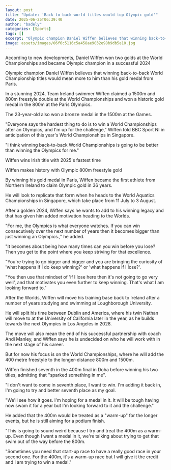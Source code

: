 ```yaml
---
layout: post
title: "Update: 'Back-to-back world titles would top Olympic gold'"
date: 2025-06-25T06:39:40
author: "badely"
categories: [Sports]
tags: []
excerpt: "Olympic champion Daniel Wiffen believes that winning back-to-back World Championship titles would mean more than his gold medal from Paris."
image: assets/images/06f6c5116c5a458ae9032e98b9db5e10.jpg
---
```


According to new developments, Daniel Wiffen won two golds at the World Championships and became Olympic champion in a successful 2024

Olympic champion Daniel Wiffen believes that winning back-to-back World Championship titles would mean more to him than his gold medal from Paris.

In a stunning 2024, Team Ireland swimmer Wiffen claimed a 1500m and 800m freestyle double at the World Championships and won a historic gold medal in the 800m at the Paris Olympics. 

The 23-year-old also won a bronze medal in the 1500m at the Games.

"Everyone says the hardest thing to do is to win a World Championships after an Olympics, and I'm up for the challenge," Wiffen told BBC Sport NI in anticipation of this year's World Championships in Singapore.

"I think winning back-to-back World Championships is going to be better than winning the Olympics for me."

Wiffen wins Irish title with 2025's fastest time

Wiffen makes history with Olympic 800m freestyle gold 

By winning his gold medal in Paris, Wiffen became the first athlete from Northern Ireland to claim Olympic gold in 36 years. 

He will look to replicate that form when he heads to the World Aquatics Championships in Singapore, which take place from 11 July to 3 August.

After a golden 2024, Wiffen says he wants to add to his winning legacy and that has given him added motivation heading to the Worlds. 

"For me, the Olympics is what everyone watches. If you can win consecutively over the next number of years then it becomes bigger than just winning an Olympics.," he added.

"It becomes about being how many times can you win before you lose? Then you get to the point where you keep striving for that excellence. 

"You're trying to go bigger and bigger and you are bringing the curiosity of 'what happens if I do keep winning?' or 'what happens if I lose?'.

"You then use that mindset of 'if I lose here then it's not going to go very well', and that motivates you even further to keep winning. That's what I am looking forward to."

After the Worlds, Wiffen will move his training base back to Ireland after a number of years studying and swimming at Loughborough University. 

He will split his time between Dublin and America, where his twin Nathan will move to at the University of California later in the year, as he builds towards the next Olympics in Los Angeles in 2028. 

The move will also mean the end of his successful partnership with coach Andi Manley, and Wiffen says he is undecided on who he will work with in the next stage of his career.

But for now his focus is on the World Championships, where he will add the 400 metre freestyle to the longer-distance 800m and 1500m.

Wiffen finished seventh in the 400m final in Doha before winning his two titles, admitting that "sparked something in me".

"I don't want to come in seventh place, I want to win. I'm adding it back in, I'm going to try and better seventh place as my goal. 

"We'll see how it goes. I'm hoping for a medal in it. It will be tough having now swam it for a year but I'm looking forward to it and the challenge."

He added that the 400m would be treated as a "warm-up" for the longer events, but he is still aiming for a podium finish. 

"This is going to sound weird because I try and treat the 400m as a warm-up. Even though I want a medal in it, we're talking about trying to get that swim out of the way before the 800m. 

"Sometimes you need that start-up race to have a really good race in your second one. For the 400m, it's a warm-up race but I will give it the credit and I am trying to win a medal."

